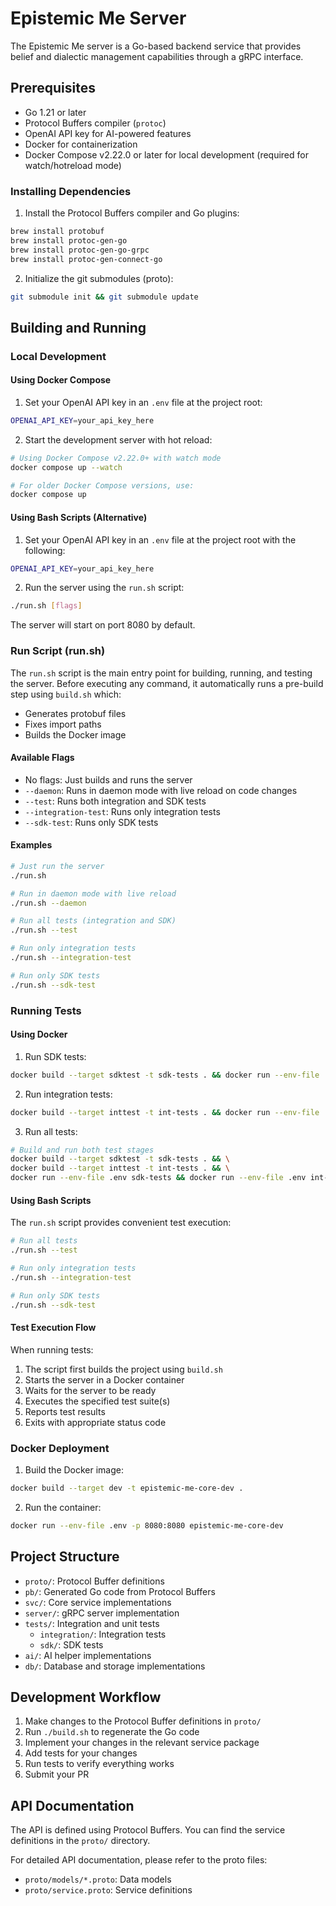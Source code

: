 # Epistemic Me Server

The Epistemic Me server is a Go-based backend service that provides belief and dialectic management capabilities through a gRPC interface.

## Prerequisites

- Go 1.21 or later
- Protocol Buffers compiler (`protoc`)
- OpenAI API key for AI-powered features
- Docker for containerization
- Docker Compose v2.22.0 or later for local development (required for watch/hotreload mode)

### Installing Dependencies

1. Install the Protocol Buffers compiler and Go plugins:

```bash
brew install protobuf
brew install protoc-gen-go
brew install protoc-gen-go-grpc
brew install protoc-gen-connect-go
```

2. Initialize the git submodules (proto):

```bash
git submodule init && git submodule update
```

## Building and Running

### Local Development

#### Using Docker Compose

1. Set your OpenAI API key in an `.env` file at the project root:

```bash
OPENAI_API_KEY=your_api_key_here
```

2. Start the development server with hot reload:

```bash
# Using Docker Compose v2.22.0+ with watch mode
docker compose up --watch

# For older Docker Compose versions, use:
docker compose up
```

#### Using Bash Scripts (Alternative)

1. Set your OpenAI API key in an `.env` file at the project root with the following:

```bash
OPENAI_API_KEY=your_api_key_here
```

2. Run the server using the `run.sh` script:

```bash
./run.sh [flags]
```

The server will start on port 8080 by default.

### Run Script (run.sh)

The `run.sh` script is the main entry point for building, running, and testing the server. Before executing any command, it automatically runs a pre-build step using `build.sh` which:
- Generates protobuf files
- Fixes import paths
- Builds the Docker image

#### Available Flags

- No flags: Just builds and runs the server
- `--daemon`: Runs in daemon mode with live reload on code changes
- `--test`: Runs both integration and SDK tests
- `--integration-test`: Runs only integration tests
- `--sdk-test`: Runs only SDK tests

#### Examples

```bash
# Just run the server
./run.sh

# Run in daemon mode with live reload
./run.sh --daemon

# Run all tests (integration and SDK)
./run.sh --test

# Run only integration tests
./run.sh --integration-test

# Run only SDK tests
./run.sh --sdk-test
```

### Running Tests

#### Using Docker

1. Run SDK tests:

```bash
docker build --target sdktest -t sdk-tests . && docker run --env-file .env sdk-tests
```

2. Run integration tests:

```bash
docker build --target inttest -t int-tests . && docker run --env-file .env int-tests
```

3. Run all tests:

```bash
# Build and run both test stages
docker build --target sdktest -t sdk-tests . && \
docker build --target inttest -t int-tests . && \
docker run --env-file .env sdk-tests && docker run --env-file .env int-tests
```

#### Using Bash Scripts

The `run.sh` script provides convenient test execution:

```bash
# Run all tests
./run.sh --test

# Run only integration tests
./run.sh --integration-test

# Run only SDK tests
./run.sh --sdk-test
```

#### Test Execution Flow

When running tests:
1. The script first builds the project using `build.sh`
2. Starts the server in a Docker container
3. Waits for the server to be ready
4. Executes the specified test suite(s)
5. Reports test results
6. Exits with appropriate status code

### Docker Deployment

1. Build the Docker image:
```bash
docker build --target dev -t epistemic-me-core-dev .
```

2. Run the container:

```bash
docker run --env-file .env -p 8080:8080 epistemic-me-core-dev
```

## Project Structure

- `proto/`: Protocol Buffer definitions
- `pb/`: Generated Go code from Protocol Buffers
- `svc/`: Core service implementations
- `server/`: gRPC server implementation
- `tests/`: Integration and unit tests
  - `integration/`: Integration tests
  - `sdk/`: SDK tests
- `ai/`: AI helper implementations
- `db/`: Database and storage implementations

## Development Workflow

1. Make changes to the Protocol Buffer definitions in `proto/`
2. Run `./build.sh` to regenerate the Go code
3. Implement your changes in the relevant service package
4. Add tests for your changes
5. Run tests to verify everything works
6. Submit your PR

## API Documentation

The API is defined using Protocol Buffers. You can find the service definitions in the `proto/` directory.

For detailed API documentation, please refer to the proto files:
- `proto/models/*.proto`: Data models
- `proto/service.proto`: Service definitions
